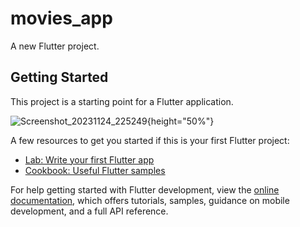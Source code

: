 # movies_app

A new Flutter project.

## Getting Started

This project is a starting point for a Flutter application.

![Screenshot_20231124_225249](https://github.com/Kunal645/movies_app/assets/89443555/35fb17e9-88d9-4c4a-8233-4f55b665b77c){height="50%"}


A few resources to get you started if this is your first Flutter project:

- [Lab: Write your first Flutter app](https://docs.flutter.dev/get-started/codelab)
- [Cookbook: Useful Flutter samples](https://docs.flutter.dev/cookbook)

For help getting started with Flutter development, view the
[online documentation](https://docs.flutter.dev/), which offers tutorials,
samples, guidance on mobile development, and a full API reference.
